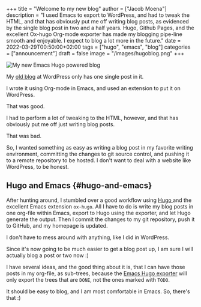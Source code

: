 +++
title = "Welcome to my new blog"
author = ["Jacob Moena"]
description = "I used Emacs to export to WordPress, and had to tweak the HTML, and that has obviously put me off writing blog posts, as evidenced by the single blog post in two and a half years. Hugo, Github Pages, and the excellent Ox-hugo Org-mode exporter has made my blogging pipe-line smooth and enjoyable. I expect to blog a lot more in the future."
date = 2022-03-29T00:50:00+02:00
tags = ["hugo", "emacs", "blog"]
categories = ["announcement"]
draft = false
image = "/images/hugoblog.png"
+++

<img alt="My new Emacs Hugo powered blog" src="/images/hugoblog.png"/>

My [old blog](https://jacmoes.wordpress.com/) at WordPress only has one single post in it.

I wrote it using Org-mode in Emacs, and used an extension to put it on WordPress.

That was good.

I had to perform a lot of tweaking to the HTML, however, and that has obviously put me off just writing blog posts.

That was bad.

So, I wanted something as easy as writing a blog post in my favorite writing environment, committing the changes to git source control, and pushing it to a remote repository to be hosted. I don't want to deal with a website like WordPress, to be honest.


## Hugo and Emacs {#hugo-and-emacs}

After hunting around, I stumbled over a good workflow using [Hugo ](https://gohugo.io/) and the excellent Emacs extension `ox-hugo`.
All I have to do is write my blog posts in one org-file within Emacs, export to Hugo using the exporter, and let Hugo generate the output. Then I commit the changes to my git repository, push it to GitHub, and my homepage is updated.

I don't have to mess around with anything, like I did in WordPress.

Since it's now going to be much easier to get a blog post up, I am sure I will actually blog a post or two now :)

I have several ideas, and the good thing about it is, that I can have those posts in my org-file, as sub-trees, because the [Emacs Hugo exporter](https://ox-hugo.scripter.co/) will only export the trees that are `DONE`, not the ones marked with `TODO`.

It should be easy to blog, and I am most comfortable in Emacs. So, there's that :)
